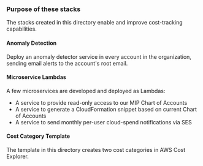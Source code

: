 ### Purpose of these stacks
The stacks created in this directory enable and improve cost-tracking capabilities.

#### Anomaly Detection
Deploy an anomaly detector service in every account in the organization, sending
email alerts to the account's root email.

#### Microservice Lambdas
A few microservices are developed and deployed as Lambdas:

* A service to provide read-only access to our MIP Chart of Accounts
* A service to generate a CloudFormation snippet based on current Chart of Accounts
* A service to send monthly per-user cloud-spend notifications via SES

#### Cost Category Template
The template in this directory creates two cost categories in AWS Cost Explorer.
